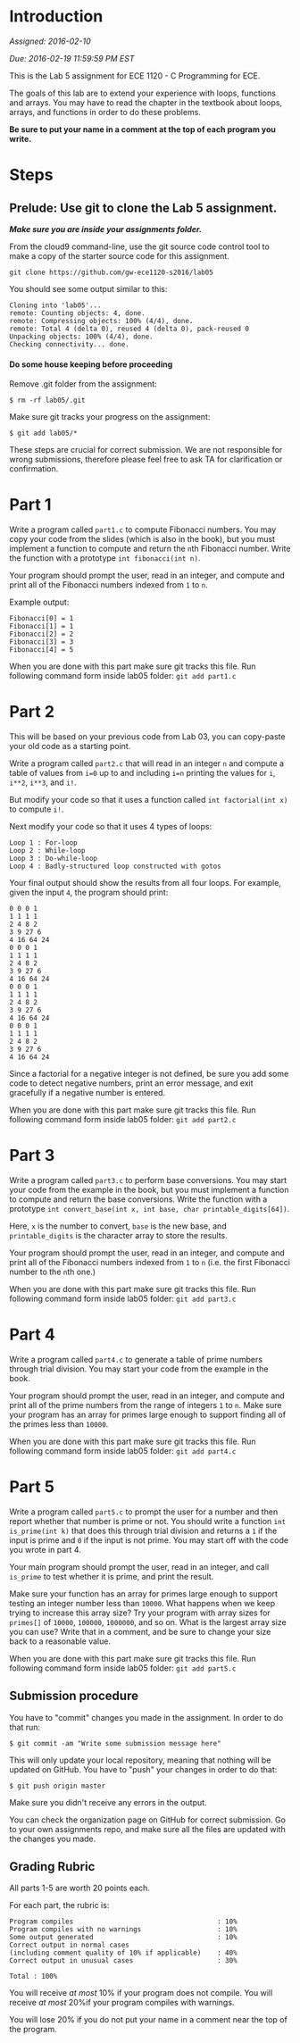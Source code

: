 # Introduction

*Assigned: 2016-02-10*

*Due: 2016-02-19 11:59:59 PM EST*

This is the Lab 5 assignment for ECE 1120 - C Programming for ECE.

The goals of this lab are to extend your experience with loops,
functions and arrays.  You may have to read the chapter in the
textbook about loops, arrays, and functions in order to do these
problems.


**Be sure to put your name in a comment at the top of each program you
write.**

# Steps

## Prelude: Use git to clone the Lab 5 assignment.

***Make sure you are inside your assignments folder.***

From the cloud9 command-line, use the git source code control tool to
make a copy of the starter source code for this assignment.

```
git clone https://github.com/gw-ece1120-s2016/lab05
```

You should see some output similar to this:
```
Cloning into 'lab05'...
remote: Counting objects: 4, done.
remote: Compressing objects: 100% (4/4), done.
remote: Total 4 (delta 0), reused 4 (delta 0), pack-reused 0
Unpacking objects: 100% (4/4), done.
Checking connectivity... done.
```

#### Do some house keeping before proceeding

Remove .git folder from the assignment:

```
$ rm -rf lab05/.git
```

Make sure git tracks your progress on the assignment:

```
$ git add lab05/*
```

These steps are crucial for correct submission. We are not responsible
for wrong submissions, therefore please feel free to ask TA for
clarification or confirmation.

# Part 1
Write a program called `part1.c` to compute Fibonacci numbers. You may
copy your code from the slides (which is also in the book), but you must
implement a function to compute and return the `n`th Fibonacci
number. Write the function with a prototype `int fibonacci(int n)`. 

Your program should prompt the user, read in an integer, and compute
and print all of the Fibonacci numbers indexed from `1` to `n`. 

Example output:
```
Fibonacci[0] = 1
Fibonacci[1] = 1
Fibonacci[2] = 2
Fibonacci[3] = 3
Fibonacci[4] = 5
```

When you are done with this part make sure git tracks this file. Run
following command form inside lab05 folder: ``` git add part1.c ```

# Part 2

This will be based on your previous code from Lab 03, you can
copy-paste your old code as a starting point.

Write a program called `part2.c` that will read in an integer `n` and
compute a table of values from `i=0` up to and including `i=n`
printing the values for `i`, `i**2`, `i**3`, and `i!`.

But modify your code so that it uses a function called `int
 factorial(int x)`  to compute `i!`. 

Next modify your code so that it uses 4 types of loops:
```
Loop 1 : For-loop
Loop 2 : While-loop
Loop 3 : Do-while-loop
Loop 4 : Badly-structured loop constructed with gotos
```

Your final output should show the results from all four loops.
For example, given the input `4`, the program should print:

```
0 0 0 1
1 1 1 1
2 4 8 2
3 9 27 6
4 16 64 24
0 0 0 1
1 1 1 1
2 4 8 2
3 9 27 6
4 16 64 24
0 0 0 1
1 1 1 1
2 4 8 2
3 9 27 6
4 16 64 24
0 0 0 1
1 1 1 1
2 4 8 2
3 9 27 6
4 16 64 24

```

Since a factorial for a negative integer is not defined, be sure you
add some code to detect negative numbers, print an error message, and
exit gracefully if a negative number is entered.

When you are done with this part make sure git tracks this file. Run
following command form inside lab05 folder: ``` git add part2.c ```

# Part 3

Write a program called `part3.c` to perform base conversions. You may
start your code from the example in the book, but you must
implement a function to compute and return the base conversions. Write
the function with a prototype `int convert_base(int x, int base, char
 printable_digits[64])`.

Here, `x` is the number to convert, `base` is the new base, and
`printable_digits` is the character array to store the results. 

Your program should prompt the user, read in an integer, and compute
and print all of the Fibonacci numbers indexed from `1` to `n`
(i.e. the first Fibonacci number to the `n`th one.)

When you are done with this part make sure git tracks this file. Run
following command form inside lab05 folder: ``` git add part3.c ```

# Part 4

Write a program called `part4.c` to generate a table of prime
numbers through trial division. You may start your code from the
example in the book. 

Your program should prompt the user, read in an integer, and compute
and print all of the prime numbers from the range of integers `1` to
`n`. Make sure your program has an array for primes large enough to
support finding all of the primes less than `10000`.

When you are done with this part make sure git tracks this file. Run
following command form inside lab05 folder: ``` git add part4.c ```

# Part 5

Write a program called `part5.c` to prompt the user for a number and
then report whether that number is prime or not. You should write a
function `int is_prime(int k)` that does this through trial
division and returns a `1` if the input is prime and `0` if the input
is not prime. You may start off with the code you wrote in part 4. 

Your main program should prompt the user, read in an integer, and call
`is_prime` to test whether it is prime, and print the result.

Make sure your function has an array for primes large enough to
support testing an integer number less than `10000`. What happens when
we keep trying to increase this array size? Try your program with
array sizes for `primes[]` of `10000`, `100000`, `1000000`, and so
 on. What is the largest array size you can use? Write that in a
comment, and be sure to change your size back to a reasonable value.

When you are done with this part make sure git tracks this file. Run
following command form inside lab05 folder: ``` git add part5.c ```

## Submission procedure

You have to "commit" changes you made in the assignment. In order to do that run:

```
$ git commit -am "Write some submission message here"
```

This will only update your local repository, meaning that nothing will be updated on GitHub. You have to "push" your changes in order to do that:

```
$ git push origin master
```

Make sure you didn't receive any errors in the output.

You can check the organization page on GitHub for correct
submission. Go to your own assignments repo, and make sure all the
files are updated with the changes you made.

## Grading Rubric

All parts 1-5 are worth 20 points each.

For each part, the rubric is:


```
Program compiles                                    : 10%
Program compiles with no warnings                   : 10%
Some output generated                               : 10%
Correct output in normal cases
(including comment quality of 10% if applicable)    : 40%
Correct output in unusual cases                     : 30%

Total : 100%
```

You will receive *at most* 10% if your program does not compile. You
will receive *at most* 20%if your program compiles with warnings.

You will lose 20% if you do not put your name in a comment near
the top of the program. 

